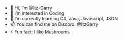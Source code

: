 - 👋 Hi, I’m @Itz-Garry
- 👀 I’m interested in Coding
- 🌱 I’m currently learning C#, Java, Javascript, JSON
- 📫 You can find me on Discord: @ItzGarry
- ⚡ Fun fact: I like Mushrooms

<!---
Itz-Garry/Itz-Garry is a ✨ special ✨ repository because its `README.md` (this file) appears on your GitHub profile.
You can click the Preview link to take a look at your changes.
--->
